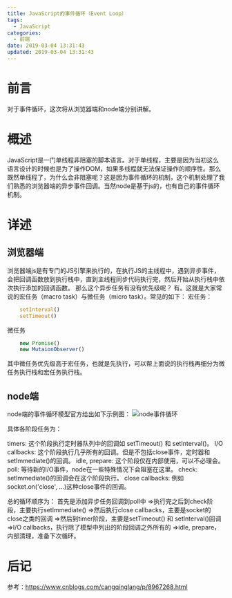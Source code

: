 ```yaml
---
title: JavaScript的事件循环（Event Loop）
tags:
  - JavaScript
categories:
  - 前端
date: 2019-03-04 13:31:43
updated: 2019-03-04 13:31:43
---
```

# 前言
对于事件循环，这次将从浏览器端和node端分别讲解。
# 概述
JavaScript是一门单线程非阻塞的脚本语言。对于单线程，主要是因为当初这么语言设计的时候也是为了操作DOM，如果多线程就无法保证操作的顺序性。那么既然单线程了，为什么会非阻塞呢？这是因为事件循环的机制，这个机制处理了我们熟悉的浏览器端的异步事件回调。当然node是基于js的，也有自己的事件循环机制。
<!-- more -->
# 详述
## 浏览器端
浏览器端js是有专门的JS引擎来执行的，在执行JS的主线程中，遇到异步事件，会把回调函数放到执行栈中，直到主线程同步代码执行完，然后开始从执行栈中依次执行添加的回调函数。
那么这个异步任务有没有优先级呢？
有。这就是大家常说的宏任务（macro task）与微任务（micro task）。常见的如下：
宏任务：
```js
    setInterval()
    setTimeout()
```    
微任务
```js
    new Promise()
    new MutaionObserver()
```
其中微任务优先级高于宏任务，也就是先执行，可以帮上面说的执行栈再细分为微任务执行栈和宏任务执行栈。

## node端
node端的事件循环模型官方给出如下示例图：
![node事件循环](1.jpg)

具体各阶段任务为：

timers: 这个阶段执行定时器队列中的回调如 setTimeout() 和 setInterval()。
I/O callbacks: 这个阶段执行几乎所有的回调。但是不包括close事件，定时器和setImmediate()的回调。
idle, prepare: 这个阶段仅在内部使用，可以不必理会。
poll: 等待新的I/O事件，node在一些特殊情况下会阻塞在这里。
check: setImmediate()的回调会在这个阶段执行。
close callbacks: 例如socket.on('close', ...)这种close事件的回调。

总的循环顺序为：
首先是添加异步任务回调到poll中
=>执行完之后到check阶段，主要执行setImmediate()
=>然后执行close callbacks，主要是socket的close之类的回调
=>然后到timer阶段，主要是setTimeout() 和 setInterval()回调
=>I/O callbacks，执行除了模型中列出的阶段回调之外所有的
=>idle, prepare，内部清理，准备下次循环。

# 后记
参考：https://www.cnblogs.com/cangqinglang/p/8967268.html